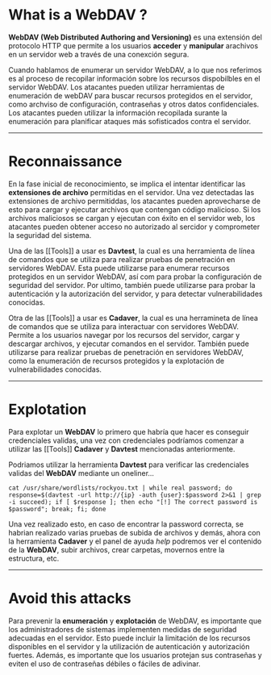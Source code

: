 # What is a **WebDAV** ? 

**WebDAV (Web Distributed Authoring and Versioning)** es una extensión del protocolo HTTP que permite a los usuarios **acceder** y **manipular** arachivos en un servidor web a través de una conexción segura.

Cuando hablamos de enumerar un servidor WebDAV, a lo que nos referimos es al proceso de recopilar información sobre los recursos dispobilbles en el servidor WebDAV. Los atacantes pueden utilizar herramientas de enumeración de webDAV para buscar recursos protegidos en el servidor, como archviso de configuración, contraseñas y otros datos confidenciales. Los atacantes pueden utilizar la información recopilada surante la enumeración para planificar ataques más sofisticados contra el servidor. 

----
# Reconnaissance 

En la fase inicial de reconocimiento, se implica el intentar identificar las **extensiones de archivo** permitidas en el servidor. Una vez detectadas las extensiones de archivo permitiddas, los atacantes pueden aprovecharse de esto para cargar y ejecutar archivos que contengan código malicioso. Si los archivos maliciosos se cargan y ejecutan con éxito en el servidor web, los atacantes pueden obtener acceso no autorizado al sercidor y comprometer la seguridad del sistema. 

Una de las [[Tools]] a usar es **Davtest**, la cual es una herramienta de línea de comandos que se utiliza para realizar pruebas de penetración en servidores WebDAV. Esta puede utilizarse para enumerar recursos protegidos en un servidor WebDAV, así com para probar la configuración de seguridad del servidor. Por ultimo, también puede utilizarse para probar la autenticación y la autorización del servidor, y para detectar vulnerabilidades conocidas. 

Otra de las [[Tools]] a usar es **Cadaver**, la cual es una herramineta de línea de comandos que se utiliza para interactuar con servidores WebDAV. Permite a los usuarios navegar por los recursos del servidor, cargar y descargar archivos, y ejecutar comandos en el servidor. También puede utilizarse para realizar pruebas de penetración en servidores WebDAV, como la enumeración de recursos protegidos y la explotación de vulnerabilidades conocidas. 

----
# Explotation 

Para explotar un **WebDAV** lo primero que habría que hacer es conseguir credenciales validas, una vez con credenciales podríamos comenzar a utilizar las [[Tools]] **Cadaver** y **Davtest** mencionadas anteriormente. 

Podriamos utilizar la herramienta **Davtest** para verificar las credenciales validas del **WebDAV** mediante un oneliner...

```shell
cat /usr/share/wordlists/rockyou.txt | while real password; do response=$(davtest -url http://{ip} -auth {user}:$password 2>&1 | grep -i succeed); if [ $response ]; then echo "[!] The correct password is $password"; break; fi; done
```

Una vez realizado esto, en caso de encontrar la password correcta, se habrian realizado varias pruebas de subida de archivos y demás, ahora con la herramienta **Cadaver** y el panel de ayuda *help* podremos ver el contenido de la **WebDAV**, subir archivos, crear carpetas, movernos entre la estructura, etc. 

---
# Avoid this attacks

Para  prevenir la **enumeración** y **explotación** de WebDAV, es importante que los administradores de sistemas implementen medidas de seguridad adecuadas en el servidor. Esto puede incluir la limitación de los recursos disponibles en el servidor y la utilización de autenticación y autorización fuertes. Además, es importante que los usuarios protejan sus contraseñas y eviten el uso de contraseñas débiles o fáciles de adivinar. 

